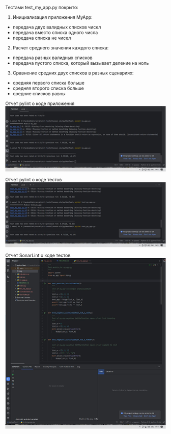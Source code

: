 Тестами test_my_app.py покрыто: 
1. Инициализация приложения MyApp:
- передача двух валидных списков чисел
- передача вместо списка одного числа
- передача списка не чисел
2. Расчет среднего значения каждого списка:
- передача разных валидных списков
- передача пустого списка, который вызывает деление на ноль
3. Сравнение средних двух списков в разных сценариях:
- средняя первого списка больше
- средняя второго списка больше
- средние списков равны

Отчет pylint о коде приложения
![pylint1](img/image1.jpg)

Отчет pylint о коде тестов
![pylint2](img/image2.jpg)

Отчет SonarLint о коде тестов
![sonar](img/image3.jpg)
